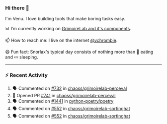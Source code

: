 ### Hi there 👋

I'm Venu. I love building tools that make boring tasks easy.

📊 I’m currently working on [GrimoireLab and it's components](https://chaoss.github.io/grimoirelab).

📫 How to reach me: I live on the internet [@vchrombie](https://www.google.co.in/search?q=vchrombie).

😄 Fun fact: Snorlax's typical day consists of nothing more than :doughnut: eating and :zzz: sleeping.

---

### :zap: Recent Activity

<!--START_SECTION:activity-->
1. 🗣 Commented on [#732](https://github.com/chaoss/grimoirelab-perceval/issues/732) in [chaoss/grimoirelab-perceval](https://github.com/chaoss/grimoirelab-perceval)
2. 💪 Opened PR [#741](https://github.com/chaoss/grimoirelab-perceval/pull/741) in [chaoss/grimoirelab-perceval](https://github.com/chaoss/grimoirelab-perceval)
3. 🗣 Commented on [#1441](https://github.com/python-poetry/poetry/issues/1441) in [python-poetry/poetry](https://github.com/python-poetry/poetry)
4. 🗣 Commented on [#552](https://github.com/chaoss/grimoirelab-sortinghat/issues/552) in [chaoss/grimoirelab-sortinghat](https://github.com/chaoss/grimoirelab-sortinghat)
5. 🗣 Commented on [#552](https://github.com/chaoss/grimoirelab-sortinghat/issues/552) in [chaoss/grimoirelab-sortinghat](https://github.com/chaoss/grimoirelab-sortinghat)
<!--END_SECTION:activity-->

<!--
**vchrombie/vchrombie** is a ✨ _special_ ✨ repository because its `README.md` (this file) appears on your GitHub profile.

Here are some ideas to get you started:

- 🔭 I’m currently working on ...
- 🌱 I’m currently learning ...
- 👯 I’m looking to collaborate on ...
- 🤔 I’m looking for help with ...
- 💬 Ask me about ...
- 📫 How to reach me: ...
- 😄 Pronouns: ...
- ⚡ Fun fact: ...
-->
